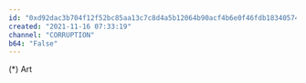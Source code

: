 ```yaml
---
id: "0xd92dac3b704f12f52bc85aa13c7c8d4a5b12064b90acf4b6e0f46fdb18340574"
created: "2021-11-16 07:33:19"
channel: "CORRUPTION"
b64: "False"
---
```


(*) Art